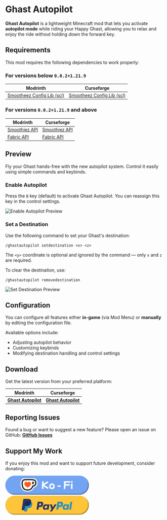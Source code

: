 # Ghast Autopilot

**Ghast Autopilot** is a lightweight Minecraft mod that lets you activate **autopilot mode** while riding your Happy Ghast, allowing you to relax and enjoy the ride without holding down the forward key.

## Requirements

This mod requires the following dependencies to work properly:

### For versions **below `0.0.2+1.21.9`**

| Modrinth                                                                    | Curseforge                                                                                      |
|-----------------------------------------------------------------------------|-------------------------------------------------------------------------------------------------|
| [Smootheez Config Lib (scl)](https://modrinth.com/mod/smootheez-config-lib) | [Smootheez Config Lib (scl)](https://www.curseforge.com/minecraft/mc-mods/smootheez-config-lib) |

### For versions **`0.0.2+1.21.9` and above**

| Modrinth                                                | Curseforge                                                                  |
|---------------------------------------------------------|-----------------------------------------------------------------------------|
| [Smoothiez API](https://modrinth.com/mod/smoothiez-api) | [Smoothiez API](https://www.curseforge.com/minecraft/mc-mods/smoothiez-api) |
| [Fabric API](https://modrinth.com/mod/fabric-api)       | [Fabric API](https://www.curseforge.com/minecraft/mc-mods/fabric-api)       |

## Preview

Fly your Ghast hands-free with the new autopilot system. Control it easily using simple commands and keybinds.

### Enable Autopilot

Press the `B` key (default) to activate Ghast Autopilot.
You can reassign this key in the control settings.

![Enable Autopilot Preview](https://raw.githubusercontent.com/Smootheez/Ghast-Autopilot/refs/heads/master/assets/gif/enable_autopilot_preview.gif)

### Set a Destination

Use the following command to set your Ghast's destination:

```
/ghastautopilot setdestination <x> <z>
```

The `<y>` coordinate is optional and ignored by the command — only `x` and `z` are required.

To clear the destination, use:

```
/ghastautopilot removedestination
```

![Set Destination Preview](https://raw.githubusercontent.com/Smootheez/Ghast-Autopilot/refs/heads/master/assets/gif/setdestination_command_preview.gif)

## Configuration

You can configure all features either **in-game** (via Mod Menu) or **manually** by editing the configuration file.

Available options include:

* Adjusting autopilot behavior
* Customizing keybinds
* Modifying destination handling and control settings

## Download

Get the latest version from your preferred platform:

| Modrinth                                                        | Curseforge                                                                          |
|-----------------------------------------------------------------|-------------------------------------------------------------------------------------|
| **[Ghast Autopilot](https://modrinth.com/mod/ghast-autopilot)** | **[Ghast Autopilot](https://www.curseforge.com/minecraft/mc-mods/ghast-autopilot)** |

## Reporting Issues

Found a bug or want to suggest a new feature?
Please open an issue on GitHub: [**GitHub Issues**](https://github.com/Smootheez/Ghast-Autopilot/issues)

## Support My Work

If you enjoy this mod and want to support future development, consider donating:

[![ko-fi](https://raw.githubusercontent.com/Smootheez/Smootheez/7b16ed55570e49b9320e9cade5e572b271e9f1fe/assets/donation-kofi.svg)](https://ko-fi.com/smootheez)
[![paypal](https://raw.githubusercontent.com/Smootheez/Smootheez/7b16ed55570e49b9320e9cade5e572b271e9f1fe/assets/donation-paypal.svg)](https://paypal.me/smootheez)
